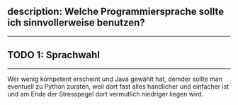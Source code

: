 description: Welche Programmiersprache sollte ich sinnvollerweise benutzen?
---
---
TODO 1: Sprachwahl
---
---
Wer wenig kompetent erscheint und Java gewählt hat, demder sollte man eventuell zu Python zuraten,
weil dort fast alles handlicher und einfacher ist und am Ende der Stresspegel dort
vermutlich niedriger liegen wird.
